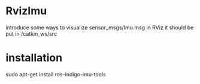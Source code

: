 # RvizImu
introduce some ways to visualize sensor_msgs/Imu.msg in RViz
it should be put in /catkin_ws/src

# installation
sudo apt-get install ros-indigo-imu-tools


